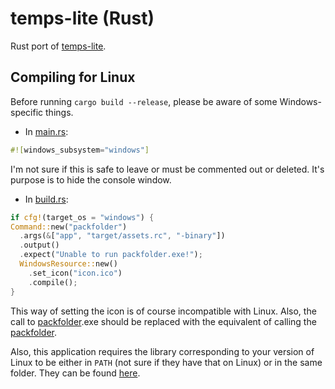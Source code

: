 # temps-lite (Rust)

Rust port of [temps-lite](https://github.com/girkovarpa/temps-lite).

## Compiling for Linux

Before running `cargo build --release`, please be aware of some Windows-specific things.

- In [main.rs](src/main.rs):

```rust
#![windows_subsystem="windows"]
```

I'm not sure if this is safe to leave or must be commented out or deleted.  It's purpose is to hide the console window.

- In [build.rs](build.rs):

```rust
if cfg!(target_os = "windows") {
Command::new("packfolder")
  .args(&["app", "target/assets.rc", "-binary"])
  .output()
  .expect("Unable to run packfolder.exe!");
  WindowsResource::new()
    .set_icon("icon.ico")
    .compile();
}
```

This way of setting the icon is of course incompatible with Linux.  Also, the call to [packfolder]([packfolder](https://github.com/c-smile/sciter-sdk/blob/master/bin.win/packfolder.exe)).exe should be replaced with the equivalent of calling the [packfolder](https://github.com/c-smile/sciter-sdk/blob/master/bin.lnx/packfolder).

Also, this application requires the library corresponding to your version of Linux to be either in `PATH` (not sure if they have that on Linux) or in the same folder.  They can be found [here](https://github.com/c-smile/sciter-sdk/tree/master/bin.lnx).